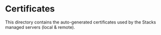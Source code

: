 # Certificates

This directory contains the auto-generated certificates used by the Stacks managed servers (local & remote).
